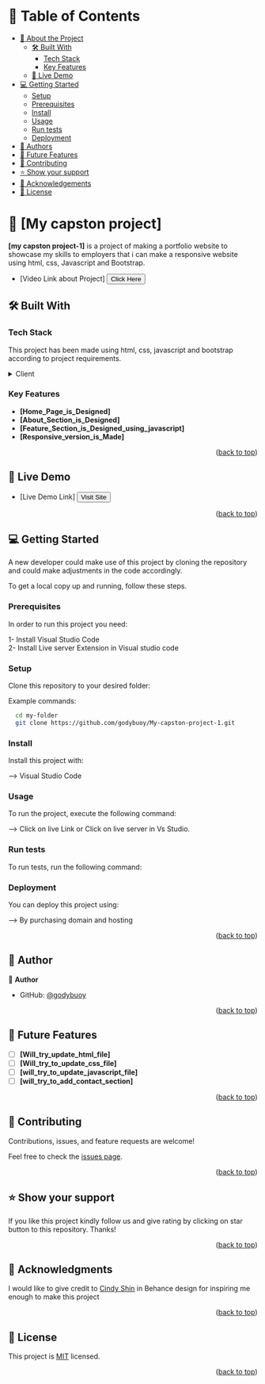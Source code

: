 <!-- TABLE OF CONTENTS -->

# 📗 Table of Contents

- [📖 About the Project](#about-project)
  - [🛠 Built With](#built-with)
    - [Tech Stack](#tech-stack)
    - [Key Features](#key-features)
  - [🚀 Live Demo](#live-demo)
- [💻 Getting Started](#getting-started)
  - [Setup](#setup)
  - [Prerequisites](#prerequisites)
  - [Install](#install)
  - [Usage](#usage)
  - [Run tests](#run-tests)
  - [Deployment](#triangular_flag_on_post-deployment)
- [👥 Authors](#authors)
- [🔭 Future Features](#future-features)
- [🤝 Contributing](#contributing)
- [⭐️ Show your support](#support)
- [🙏 Acknowledgements](#acknowledgements)
- [📝 License](#license)

<!-- PROJECT DESCRIPTION -->

# 📖 [My capston project] <a name="about-project"></a>



**[my capston project-1]** is a project of making a portfolio website to showcase 
my skills to  employers that i can make a responsive website using html, css, Javascript and Bootstrap.


- [Video Link about Project] <a href="https://loom.com/share/c4dd716fcbdc41c3844d08ffe6446e60"><button type="button" color:red background: white>Click Here</button></a>


## 🛠 Built With <a name="built-with"></a>

### Tech Stack <a name="tech-stack"></a>

This project has been made using html, css, javascript and bootstrap according to project requirements.

<details>
  <summary>Client</summary>
  <ul>
    <li><a href="https://www.w3.org/TR/html401/present/styles.html">w3.org</a></li>
    <li><a href="https://html.com/">html.com</a></li>
  </ul>
</details>



<!-- Features -->

### Key Features <a name="key-features"></a>



- **[Home_Page_is_Designed]**
- **[About_Section_is_Designed]**
- **[Feature_Section_is_Designed_using_javascript]**
- **[Responsive_version_is_Made]**

<p align="right">(<a href="#readme-top">back to top</a>)</p>

<!-- LIVE DEMO -->

## 🚀 Live Demo <a name="live-demo"></a>

<!-- Note: Right now Application hasn't been Deployed yet. In future if this will be deployed,
Deployed Link will update here -->
- [Live Demo Link]  <a href="https://godybuoy.github.io/My-capston-project-1/"><button type="button" color:red background: white>Visit Site</button></a>

<p align="right">(<a href="#readme-top">back to top</a>)</p>

<!-- GETTING STARTED -->

## 💻 Getting Started <a name="getting-started"></a>

A new developer could make use of this project by cloning the repository and could make adjustments
in the code accordingly.

To get a local copy up and running, follow these steps.

### Prerequisites

In order to run this project you need:


1- Install Visual Studio Code<br>
2- Install Live server Extension in Visual studio code
 

### Setup

Clone this repository to your desired folder:


Example commands:

```sh
  cd my-folder
  git clone https://github.com/godybuoy/My-capston-project-1.git
```


### Install

Install this project with:


--> Visual Studio Code


### Usage

To run the project, execute the following command:


--> Click on live Link or Click on live server in Vs Studio.


### Run tests

To run tests, run the following command:

<!--
In order to run for linter errors, you will have to create a pull request
--->

### Deployment

You can deploy this project using:


--> By purchasing domain and hosting


<p align="right">(<a href="#readme-top">back to top</a>)</p>

<!-- AUTHOR -->

## 👥 Author <a name="author"></a>



👤 **Author**

- GitHub: [@godybuoy](https://github.com/godybuoy)

<p align="right">(<a href="#readme-top">back to top</a>)</p>

<!-- FUTURE FEATURES -->

## 🔭 Future Features <a name="future-features"></a>


- [ ] **[Will_try_update_html_file]**
- [ ] **[Will_try_to_update_css_file]**
- [ ] **[will_try_to_update_javascript_file]**
- [ ] **[will_try_to_add_contact_section]**

<p align="right">(<a href="#readme-top">back to top</a>)</p>

<!-- CONTRIBUTING -->

## 🤝 Contributing <a name="contributing"></a>

Contributions, issues, and feature requests are welcome!

Feel free to check the [issues page](../../issues/).

<p align="right">(<a href="#readme-top">back to top</a>)</p>

<!-- SUPPORT -->

## ⭐️ Show your support <a name="support"></a>


If you like this project kindly follow us and give rating by clicking on star button to this repository.
Thanks!

<p align="right">(<a href="#readme-top">back to top</a>)</p>

<!-- ACKNOWLEDGEMENTS -->

## 🙏 Acknowledgments <a name="acknowledgements"></a>


I would like to give credit to <a href="https://creativecommons.org/licenses/">Cindy Shin</a> in Behance design for inspiring me enough to make this project


<p align="right">(<a href="#readme-top">back to top</a>)</p>


## 📝 License <a name="license"></a>

This project is [MIT](./license.md) licensed.


<p align="right">(<a href="#readme-top">back to top</a>)</p>